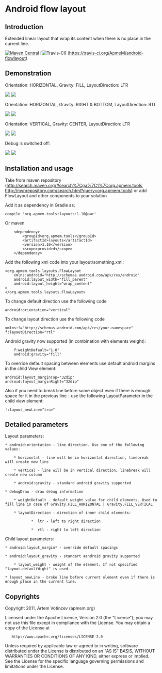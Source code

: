 # Android flow layout

## Introduction

Extended linear layout that wrap its content when there is no place in the current line.

[![Maven Central](https://maven-badges.herokuapp.com/maven-central/org.apmem.tools/layouts/badge.svg?style=flat)](https://maven-badges.herokuapp.com/maven-central/org.apmem.tools/layouts/)
[![Travis-CI](https://travis-ci.org/ApmeM/android-flowlayout.svg?branch=master)] (https://travis-ci.org/ApmeM/android-flowlayout)

## Demonstration

Orientation: HORIZONTAL, Gravity: FILL, LayoutDirection: LTR

![](https://github.com/ApmeM/android-flowlayout/raw/master/img/LANDSCAPE_LTR_FILL_HORIZONTAL_DEBUG.png)
![](https://github.com/ApmeM/android-flowlayout/raw/master/img/PORTRAIT_LTR_FILL_HORIZONTAL_DEBUG.png)

Orientation: HORIZONTAL, Gravity: RIGHT & BOTTOM, LayoutDirection: RTL

![](https://github.com/ApmeM/android-flowlayout/raw/master/img/LANDSCAPE_RTL_RIGHTBOTTOM_HORIZONTAL_DEBUG.png)
![](https://github.com/ApmeM/android-flowlayout/raw/master/img/PORTRAIT_RTL_RIGHTBOTTOM_HORIZONTAL_DEBUG.png)

Orientation: VERTICAL, Gravity: CENTER, LayoutDirection: LTR

![](https://github.com/ApmeM/android-flowlayout/raw/master/img/LANDSCAPE_LTR_CENTER_VERTICAL_DEBUG.png)
![](https://github.com/ApmeM/android-flowlayout/raw/master/img/PORTRAIT_LTR_CENTER_VERTICAL_DEBUG.png)

Debug is switched off:

![](https://github.com/ApmeM/android-flowlayout/raw/master/img/LANDSCAPE_LTR_FILL_HORIZONTAL_NODEBUG.png)
![](https://github.com/ApmeM/android-flowlayout/raw/master/img/PORTRAIT_LTR_FILL_HORIZONTAL_NODEBUG.png)

## Installation and usage

Take from maven repository (<http://search.maven.org/#search%7Cga%7C1%7Corg.apmem.tools>, <http://mvnrepository.com/search.html?query=org.apmem.tools>) or add FlowLayout and other components to your solution

Add it as dependency in Gradle as:

	compile 'org.apmem.tools:layouts:1.10@aar'

Or maven

        <dependency>
            <groupId>org.apmem.tools</groupId>
            <artifactId>layouts</artifactId>
            <version>1.10</version>
            <scope>provided</scope>
        </dependency>

Add the following xml code into your layout/something.xml:

	<org.apmem.tools.layouts.FlowLayout
		xmlns:android="http://schemas.android.com/apk/res/android"
		android:layout_width="fill_parent"
		android:layout_height="wrap_content"
	>
	</org.apmem.tools.layouts.FlowLayout>

To change default direction use the following code

	android:orientation="vertical"

To change layout direction use the following code

	xmlns:f="http://schemas.android.com/apk/res/your.namespace"
	f:layoutDirection="rtl"
	
Android gravity now supported (in combination with elements weight):

        f:weightDefault="1.0"
        android:gravity="fill"

To override default spacing between elements use default android margins in the child View element:

	android:layout_marginTop="32dip"
	android:layout_marginRight="32dip"

Also if you need to break line before some object even if there is enough space for it in the previous line - use the following LayoutParameter in the child view element:

	f:layout_newLine="true"

## Detailed parameters

Layout parameters:

	* android:orientation - line direction. Use one of the following values:

		* horizontal - line will be in horizontal direction, linebreak will create new line

		* vertical - line will be in vertical direction, linebreak will create new column

        * android:gravity - standard android gravity supported

	* debugDraw - draw debug information

        * weightDefault - default weight value for child elements. Used to fill line in case of Gravity.FILL_HORIZONTAL | Gravity.FILL_VERTICAL

        * layoutDirection - direction of inner child elements:

                *  ltr - left to right direction

                *  rtl - right to left direction

Child layout parameters:

	* android:layout_margin* - override default spacings

	* android:layout_gravity - standart aandroid gravity supported

        * layout_weight - weight of the element. If not specified "layout.defaultWight" is used.

	* layout_newLine - brake line before current element even if there is enough place in the current line.

## Copyrights

   Copyright 2011, Artem Votincev (apmem.org)
 
   Licensed under the Apache License, Version 2.0 (the "License");
   you may not use this file except in compliance with the License.
   You may obtain a copy of the License at

       http://www.apache.org/licenses/LICENSE-2.0

   Unless required by applicable law or agreed to in writing, software
   distributed under the License is distributed on an "AS IS" BASIS,
   WITHOUT WARRANTIES OR CONDITIONS OF ANY KIND, either express or implied.
   See the License for the specific language governing permissions and
   limitations under the License.
